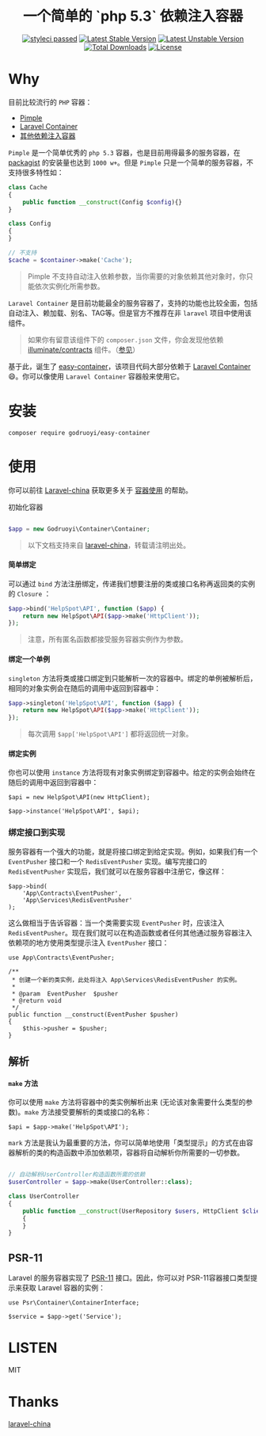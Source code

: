 <h1 align="center">一个简单的 `php 5.3` 依赖注入容器</h1>

<p align="center">
    <a href="https://github.com/godruoyi/easy-container"><img src="https://github.com/godruoyi/easy-container/actions/workflows/php.yml/badge.svg?branch=master" alt="styleci passed"></a>
    <a href="https://packagist.org/packages/godruoyi/easy-container"><img src="https://poser.pugx.org/godruoyi/easy-container/v/stable.svg" alt="Latest Stable Version"></a>
    <a href="https://packagist.org/packages/godruoyi/easy-container"><img src="https://poser.pugx.org/godruoyi/easy-container/v/unstable.svg" alt="Latest Unstable Version"></a>
    <a href="https://packagist.org/packages/godruoyi/easy-container"><img src="https://poser.pugx.org/godruoyi/easy-container/downloads" alt="Total Downloads"></a>
    <a href="https://packagist.org/packages/godruoyi/easy-container"><img src="https://poser.pugx.org/godruoyi/easy-container/license" alt="License"></a>
</p>

# Why

目前比较流行的 `PHP` 容器：

 - [Pimple](https://pimple.symfony.com/)
 - [Laravel Container](https://github.com/illuminate/container)
 - [其他依赖注入容器](https://github.com/ziadoz/awesome-php#dependency-injection)

`Pimple` 是一个简单优秀的 `php 5.3` 容器，也是目前用得最多的服务容器，在 [packagist](https://packagist.org/packages/pimple/pimple) 的安装量也达到 `1000 w+`。但是 `Pimple` 只是一个简单的服务容器，不支持很多特性如：

```php
class Cache
{
    public function __construct(Config $config){}
}

class Config
{
}

// 不支持
$cache = $container->make('Cache');
```

> Pimple 不支持自动注入依赖参数，当你需要的对象依赖其他对象时，你只能依次实例化所需参数。

`Laravel Container` 是目前功能最全的服务容器了，支持的功能也比较全面，包括自动注入、赖加载、别名、TAG等。但是官方不推荐在非 `laravel` 项目中使用该组件。

> 如果你有留意该组件下的 `composer.json` 文件，你会发现他依赖 [illuminate/contracts](https://github.com/illuminate/contracts) 组件。（[参见](https://github.com/laravel/framework/issues/21435)）

基于此，诞生了 [easy-container](https://github.com/godruoyi/easy-container)，该项目代码大部分依赖于 [Laravel Container](https://github.com/illuminate/container) :smile:。你可以像使用 `Laravel Container` 容器般来使用它。

# 安装

```shell
composer require godruoyi/easy-container
```

# 使用

你可以前往 [Laravel-china](https://laravel-china.org) 获取更多关于 [容器使用](https://d.laravel-china.org/docs/5.5/container) 的帮助。

初始化容器

```php

$app = new Godruoyi\Container\Container;

```

> 以下文档支持来自 [laravel-china](https://d.laravel-china.org/docs/5.5/container)，转载请注明出处。

#### 简单绑定

可以通过 `bind` 方法注册绑定，传递我们想要注册的类或接口名称再返回类的实例的 `Closure` ：

```php
$app->bind('HelpSpot\API', function ($app) {
    return new HelpSpot\API($app->make('HttpClient'));
});
```

> 注意，所有匿名函数都接受服务容器实例作为参数。

#### 绑定一个单例

`singleton` 方法将类或接口绑定到只能解析一次的容器中。绑定的单例被解析后，相同的对象实例会在随后的调用中返回到容器中：

```php
$app->singleton('HelpSpot\API', function ($app) {
    return new HelpSpot\API($app->make('HttpClient'));
});
```

> 每次调用 `$app['HelpSpot\API']` 都将返回统一对象。

#### 绑定实例

你也可以使用 `instance` 方法将现有对象实例绑定到容器中。给定的实例会始终在随后的调用中返回到容器中：

    $api = new HelpSpot\API(new HttpClient);

    $app->instance('HelpSpot\API', $api);

### 绑定接口到实现

服务容器有一个强大的功能，就是将接口绑定到给定实现。例如，如果我们有一个 `EventPusher` 接口和一个 `RedisEventPusher` 实现。编写完接口的 `RedisEventPusher` 实现后，我们就可以在服务容器中注册它，像这样：

    $app->bind(
        'App\Contracts\EventPusher',
        'App\Services\RedisEventPusher'
    );

这么做相当于告诉容器：当一个类需要实现 `EventPusher` 时，应该注入 `RedisEventPusher`。现在我们就可以在构造函数或者任何其他通过服务容器注入依赖项的地方使用类型提示注入 `EventPusher` 接口：

    use App\Contracts\EventPusher;

    /**
     * 创建一个新的类实例，此处将注入 App\Services\RedisEventPusher 的实例。
     *
     * @param  EventPusher  $pusher
     * @return void
     */
    public function __construct(EventPusher $pusher)
    {
        $this->pusher = $pusher;
    }

## 解析

#### `make` 方法

你可以使用 `make` 方法将容器中的类实例解析出来 (无论该对象需要什么类型的参数)。`make` 方法接受要解析的类或接口的名称：

    $api = $app->make('HelpSpot\API');

`mark` 方法是我认为最重要的方法，你可以简单地使用「类型提示」的方式在由容器解析的类的构造函数中添加依赖项，容器将自动解析你所需要的一切参数。

```php

// 自动解析UserController构造函数所需的依赖
$userController = $app->make(UserController::class);

class UserController
{
    public function __construct(UserRepository $users, HttpClient $client, $other = 'default')
    {
    }
}

```

## PSR-11

Laravel 的服务容器实现了 [PSR-11](https://github.com/php-fig/fig-standards/blob/master/accepted/PSR-11-container.md) 接口。因此，你可以对 PSR-11容器接口类型提示来获取 Laravel 容器的实例：

    use Psr\Container\ContainerInterface;

    $service = $app->get('Service');

# LISTEN

MIT

# Thanks

[laravel-china](https://laravel-china.org)
